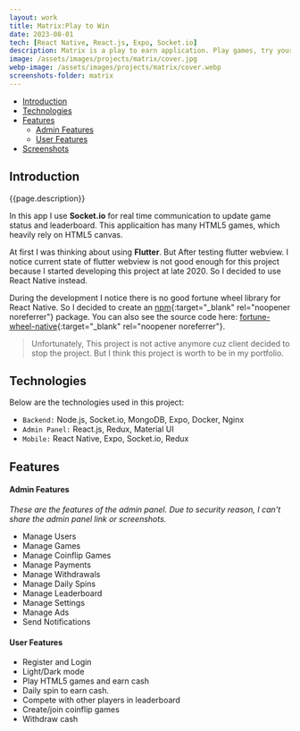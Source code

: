 ```yaml
---
layout: work
title: Matrix:Play to Win
date: 2023-08-01 
tech: [React Native, React.js, Expo, Socket.io]
description: Matrix is a play to earn application. Play games, try your luck with daily spins, compete with other players and earn cash.
image: /assets/images/projects/matrix/cover.jpg
webp-image: /assets/images/projects/matrix/cover.webp
screenshots-folder: matrix
---
```


- [Introduction](#introduction)
- [Technologies](#technologies)
- [Features](#features)
    - [Admin Features](#admin-features)
    - [User Features](#user-features)
- [Screenshots](#screenshots)

## Introduction

{{page.description}}

In this app I use **Socket.io** for real time communication to update game status and leaderboard.
This applicaition has many HTML5 games, which heavily rely on HTML5 canvas. 

At first I was thinking about using **Flutter**. But After testing flutter webview. 
I notice current state of flutter webview is not good enough for this project because I started developing this project at late 2020. So I decided to use React Native instead. 

During the development I notice there is no good fortune wheel library for React Native. So I decided to create an [npm](https://www.npmjs.com/package/fortune-wheel-native){:target="_blank" rel="noopener noreferrer"} package.
You can also see the source code here: [fortune-wheel-native](https://github.com/oyhpnayiaw/fortune-wheel-native){:target="_blank" rel="noopener noreferrer"}.

> Unfortunately, This project is not active anymore cuz client decided to stop the project. 
But I think this project is worth to be in my portfolio.


## Technologies

Below are the technologies used in this project:

- `Backend:` Node.js, Socket.io, MongoDB, Expo, Docker, Nginx
- `Admin Panel:` React.js, Redux, Material UI 
- `Mobile:` React Native, Expo, Socket.io, Redux 

## Features

#### Admin Features

*These are the features of the admin panel. Due to security reason, I can't share the admin panel link or screenshots.*

- Manage Users
- Manage Games
- Manage Coinflip Games
- Manage Payments
- Manage Withdrawals
- Manage Daily Spins
- Manage Leaderboard
- Manage Settings
- Manage Ads
- Send Notifications

#### User Features

- Register and Login
- Light/Dark mode
- Play HTML5 games and earn cash
- Daily spin to earn cash.
- Compete with other players in leaderboard
- Create/join coinflip games
- Withdraw cash
